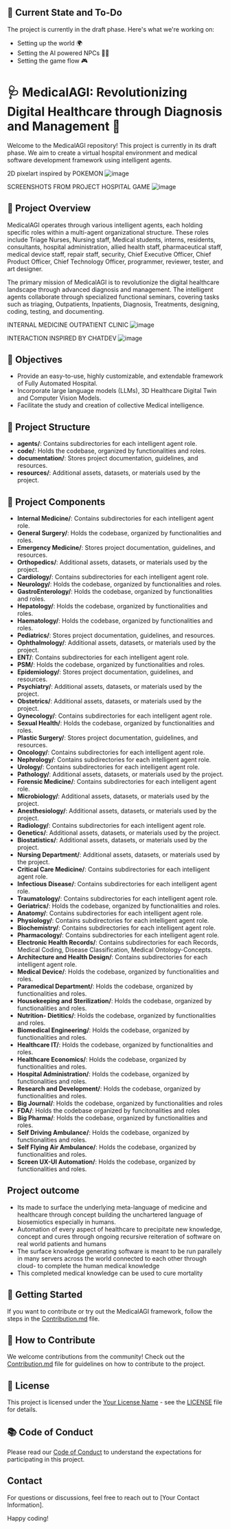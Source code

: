 ## 🚧 Current State and To-Do

The project is currently in the draft phase. Here's what we're working on:

- Setting up the world 🌍
- Setting the AI powered NPCs 🧑‍⚕️
- Setting the game flow 🎮


# 🩺 MedicalAGI: Revolutionizing Digital Healthcare through Diagnosis and Management 🚀

Welcome to the MedicalAGI repository! This project is currently in its draft phase. We aim to create a virtual hospital environment and medical software development framework using intelligent agents.

2D pixelart inspired by POKEMON
![image](https://github.com/LifestyleCorp/Medical-AGI/assets/79331747/8e0666c0-331f-4ca3-b1ae-05f5293b5b09)

SCREENSHOTS FROM PROJECT HOSPITAL GAME
![image](download-_7_.jpg)

## 🏥 Project Overview

MedicalAGI operates through various intelligent agents, each holding specific roles within a multi-agent organizational structure. These roles include Triage Nurses, Nursing staff, Medical students, interns, residents, consultants, hospital administration, allied health staff, pharmaceutical staff, medical device staff, repair staff, security, Chief Executive Officer, Chief Product Officer, Chief Technology Officer, programmer, reviewer, tester, and art designer.

The primary mission of MedicalAGI is to revolutionize the digital healthcare landscape through advanced diagnosis and management. The intelligent agents collaborate through specialized functional seminars, covering tasks such as triaging, Outpatients, Inpatients, Diagnosis, Treatments, designing, coding, testing, and documenting.

INTERNAL MEDICINE OUTPATIENT CLINIC
![image](ss_53d51fa45df80cfe7b1549c95355961979554b3b.1920x1080.jpg)

INTERACTION INSPIRED BY CHATDEV
![image](https://github.com/LifestyleCorp/Medical-AGI/assets/79331747/28959c7e-55fb-4a0e-b9ad-d9e5ee4af5b0)


## 🎯 Objectives

- Provide an easy-to-use, highly customizable, and extendable framework of Fully Automated Hospital.
- Incorporate large language models (LLMs), 3D Healthcare Digital Twin and Computer Vision Models.
- Facilitate the study and creation of collective Medical intelligence.

## 📂 Project Structure

- **agents/**: Contains subdirectories for each intelligent agent role.
- **code/**: Holds the codebase, organized by functionalities and roles.
- **documentation/**: Stores project documentation, guidelines, and resources.
- **resources/**: Additional assets, datasets, or materials used by the project.

## 📂 Project Components

- **Internal Medicine/**: Contains subdirectories for each intelligent agent role.
- **General Surgery/**: Holds the codebase, organized by functionalities and roles.
- **Emergency Medicine/**: Stores project documentation, guidelines, and resources.
- **Orthopedics/**: Additional assets, datasets, or materials used by the project.
- **Cardiology/**: Contains subdirectories for each intelligent agent role.
- **Neurology/**: Holds the codebase, organized by functionalities and roles.
- **GastroEnterology/**: Holds the codebase, organized by functionalities and roles.
- **Hepatology/**: Holds the codebase, organized by functionalities and roles.
- **Haematology/**: Holds the codebase, organized by functionalities and roles.
- **Pediatrics/**: Stores project documentation, guidelines, and resources.
- **Ophthalmology/**: Additional assets, datasets, or materials used by the project.
- **ENT/**: Contains subdirectories for each intelligent agent role.
- **PSM/**: Holds the codebase, organized by functionalities and roles.
- **Epidemiology/**: Stores project documentation, guidelines, and resources.
- **Psychiatry/**: Additional assets, datasets, or materials used by the project.
- **Obstetrics/**: Additional assets, datasets, or materials used by the project.
- **Gynecology/**: Contains subdirectories for each intelligent agent role.
- **Sexual Health/**: Holds the codebase, organized by functionalities and roles.
- **Plastic Surgery/**: Stores project documentation, guidelines, and resources.
- **Oncology/**: Contains subdirectories for each intelligent agent role.
- **Nephrology/**: Contains subdirectories for each intelligent agent role.
- **Urology/**: Contains subdirectories for each intelligent agent role.
- **Pathology/**: Additional assets, datasets, or materials used by the project.
- **Forensic Medicine/**: Contains subdirectories for each intelligent agent role.
- **Microbiology/**: Additional assets, datasets, or materials used by the project.
- **Anesthesiology/**: Additional assets, datasets, or materials used by the project.
- **Radiology/**: Contains subdirectories for each intelligent agent role.
- **Genetics/**: Additional assets, datasets, or materials used by the project.
- **Biostatistics/**: Additional assets, datasets, or materials used by the project.
- **Nursing Department/**: Additional assets, datasets, or materials used by the project.
- **Critical Care Medicine/**: Contains subdirectories for each intelligent agent role.
- **Infectious Disease/**: Contains subdirectories for each intelligent agent role.
- **Traumatology/**: Contains subdirectories for each intelligent agent role.
- **Geriatrics/**: Holds the codebase, organized by functionalities and roles.
- **Anatomy/**: Contains subdirectories for each intelligent agent role.
- **Physiology/**: Contains subdirectories for each intelligent agent role.
- **Biochemistry/**: Contains subdirectories for each intelligent agent role.
- **Pharmacology/**: Contains subdirectories for each intelligent agent role.
- **Electronic Health Records/**: Contains subdirectories for each Records, Medical Coding, Disease Classification, Medical Ontology-Concepts.
- **Architecture and Health Design/**: Contains subdirectories for each intelligent agent role.
- **Medical Device/**: Holds the codebase, organized by functionalities and roles.
- **Paramedical Department/**: Holds the codebase, organized by functionalities and roles.
- **Housekeeping and Sterilization/**: Holds the codebase, organized by functionalities and roles.
- **Nutrition- Dietitics/**: Holds the codebase, organized by functionalities and roles.
- **Biomedical Engineering/**: Holds the codebase, organized by functionalities and roles.
- **Healthcare IT/**: Holds the codebase, organized by functionalities and roles.
- **Healthcare Economics/**: Holds the codebase, organized by functionalities and roles.
- **Hospital Administration/**: Holds the codebase, organized by functionalities and roles.
- **Research and Development/**: Holds the codebase, organized by functionalities and roles.
- **Big Journal/**: Holds the codebase, organized by functionalities and roles
- **FDA/**: Holds the codebase organized by funcitonalities and roles
- **Big Pharma/**: Holds the codebase, organized by functionalities and roles.
- **Self Driving Ambulance/**: Holds the codebase, organized by functionalities and roles.
- **Self Flying Air Ambulance/**: Holds the codebase, organized by functionalities and roles.
- **Screen UX-UI Automation/**: Holds the codebase, organized by functionalities and roles.

## Project outcome
- Its made to surface the underlying meta-language of medicine and healthcare through concept building the unchartered language of biosemiotics especially in humans. 
- Automation of every aspect of healthcare to precipitate new knowledge, concept and cures through ongoing recursive reiteration of software on real world patients and humans
- The surface knowledge generating software is meant to be run parallely in many servers across the world connected to each other through cloud- to complete the human medical knowledge
- This completed medical knowledge can be used to cure mortality

## 🚀 Getting Started

If you want to contribute or try out the MedicalAGI framework, follow the steps in the [Contribution.md](Contribution.md) file.

## 🤝 How to Contribute

We welcome contributions from the community! Check out the [Contribution.md](Contribution.md) file for guidelines on how to contribute to the project.

## 📜 License

This project is licensed under the [Your License Name](LICENSE) - see the [LICENSE](LICENSE) file for details.

## 📚 Code of Conduct

Please read our [Code of Conduct](CODE_OF_CONDUCT.md) to understand the expectations for participating in this project.


## Contact

For questions or discussions, feel free to reach out to [Your Contact Information].

Happy coding!

